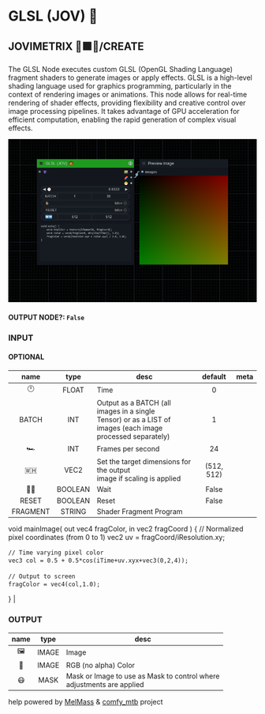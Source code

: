 # GLSL (JOV) 🍩

## JOVIMETRIX 🔺🟩🔵/CREATE

The GLSL Node executes custom GLSL (OpenGL Shading Language) fragment shaders to generate images or apply effects. GLSL is a high-level shading language used for graphics programming, particularly in the context of rendering images or animations. This node allows for real-time rendering of shader effects, providing flexibility and creative control over image processing pipelines. It takes advantage of GPU acceleration for efficient computation, enabling the rapid generation of complex visual effects.

![GLSL](https://raw.githubusercontent.com/Amorano/Jovimetrix-examples/master/node/GLSL/GLSL.png)

#### OUTPUT NODE?: `False`

### INPUT

#### OPTIONAL

name | type | desc | default | meta
:---:|:---:|---|:---:|---
🕛 | FLOAT | Time | 0 | 
BATCH | INT | Output as a BATCH (all images in a single<br>Tensor) or as a LIST of images (each image<br>processed separately) | 1 | 
🏎️ | INT | Frames per second | 24 | 
🇼🇭 | VEC2 | Set the target dimensions for the output<br>image if scaling is applied | (512, 512) | 
✋🏽 | BOOLEAN | Wait | False | 
RESET | BOOLEAN | Reset | False | 
FRAGMENT | STRING | Shader Fragment Program | 
void mainImage( out vec4 fragColor, in vec2 fragCoord )
{
    // Normalized pixel coordinates (from 0 to 1)
    vec2 uv = fragCoord/iResolution.xy;

    // Time varying pixel color
    vec3 col = 0.5 + 0.5*cos(iTime+uv.xyx+vec3(0,2,4));

    // Output to screen
    fragColor = vec4(col,1.0);
}
 | 

### OUTPUT

name | type | desc
:---:|:---:|---
🖼️ | IMAGE | Image 
🌈 | IMAGE | RGB (no alpha) Color 
😷 | MASK | Mask or Image to use as Mask to control where<br>adjustments are applied 

help powered by [MelMass](https://github.com/melMass) & [comfy_mtb](https://github.com/melMass/comfy_mtb) project
